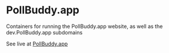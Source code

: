 # PollBuddy.app
Containers for running the PollBuddy.app website, as well as the dev.PollBuddy.app subdomains

See live at [PollBuddy.app](https://PollBuddy.App)
